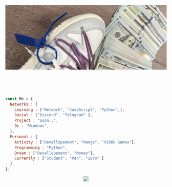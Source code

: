 <p align="center">
    <img src="https://github.com/0x91s/0x91s/blob/main/banner.png">
</p>   
<br>
<br>
<br>



```js
const Me = {
  Networks : {
    Learning : ["Network", "JavaScript", "Python",],
    Social : ["Discord", "Telegram" ],
    Project : "Soon..",
    Os : "Windows",
  },
  Personal : {
    Activity : ["Devellopement", "Manga", "Vidéo Games"],
    Programming : "Python",
    Dream : ["Devellopement", "Money"],
    Currently : ["Student", "Men", "16Yo" ]
  }
};
````

<p align="center">

<img src="https://lanyard-profile-readme.vercel.app/api/954118119444586566"/>
  <!-- 	<br>
